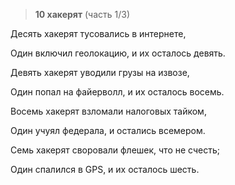 > **10 хакерят**  (часть 1/3)

Десять хакерят тусовались в интернете,

Один включил геолокацию, и их осталось девять.

Девять хакерят уводили грузы на извозе,

Один попал на файерволл, и их осталось восемь.

Восемь хакерят взломали налоговых тайком,

Один учуял федерала, и остались всемером.

Семь хакерят своровали флешек, что не счесть;

Один спалился в GPS, и их осталось шесть.
